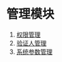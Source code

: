 <!--
order: false
parent:
  order: 1
-->

# 管理模块

1. [权限管理](./admin.md)
2. [验证人管理](./validator)
3. [系统参数管理](./param)
